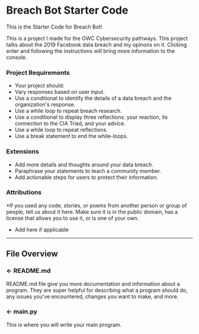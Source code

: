 # Breach Bot Starter Code

This is the Starter Code for Breach Bot!

This is a project I made for the GWC Cybersecurity pathways. This project talks about the 2019 Facebook data breach and my opinons on it. Clicking enter and following the instructions will bring more information to the console.

### Project Requirements
- Your project should:
- Vary responses based on user input.
- Use a conditional to identify the details of a data breach and the organization's response.
- Use a while loop to repeat breach research.
- Use a conditional to display three reflections:  your reaction, its connection to the CIA Triad, and your advice.
- Use a while loop to repeat reflections.
- Use a break statement to end the while-loops.

### Extensions
- Add more details and thoughts around your data breach.
- Paraphrase your statements to teach a community member.
- Add actionable steps for users to protect their information.

###  Attributions
*If you used any code, stories, or poems from another person or group of people, tell us about it here. Make sure it is in the public domain, has a license that allows you to use it, or is one of your own. 
- Add here if applicable

---

## File Overview

### ← README.md

README.md file give you more documentation and information about a program. They are super helpful for describing what a program should do, any issues you've encountered, changes you want to make, and more. 

### ← main.py
This is where you will write your main program.
